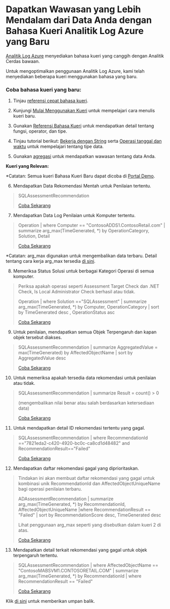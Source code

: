 # <a name="get-deeper-insights-from-your-data-with-the-new-log-analytics-query-language"></a>Dapatkan Wawasan yang Lebih Mendalam dari Data Anda dengan Bahasa Kueri Analitik Log Azure yang Baru

[Analitik Log Azure](https://azure.microsoft.com/en-us/blog/announcing-the-new-and-improved-azure-log-analytics/) menyediakan bahasa kueri yang canggih dengan Analitik Cerdas bawaan.

Untuk mengoptimalkan penggunaan Analitik Log Azure, kami telah menyediakan beberapa kueri menggunakan bahasa yang baru.

### <a name="try-the-new-query-language"></a>Coba bahasa kueri yang baru:

1.  Tinjau [referensi cepat bahasa kueri](https://go.microsoft.com/fwlink/?linkid=851478).

2.  Kunjungi [Mulai Menggunakan Kueri](https://go.microsoft.com/fwlink/?linkid=856078) untuk mempelajari cara menulis kueri baru.

3.  Gunakan [Referensi Bahasa Kueri](https://go.microsoft.com/fwlink/?linkid=856079) untuk mendapatkan detail tentang fungsi, operator, dan tipe.

4.  Tinjau tutorial berikut: [Bekerja dengan String](https://go.microsoft.com/fwlink/?linkid=851480) serta [Operasi tanggal dan waktu](https://go.microsoft.com/fwlink/?linkid=851481) untuk mempelajari tentang tipe data.

5.  Gunakan [agregasi](https://go.microsoft.com/fwlink/?linkid=851482) untuk mendapatkan wawasan tentang data Anda.

**Kueri yang Relevan:**

*Catatan: Semua kueri Bahasa Kueri Baru dapat dicoba di [Portal Demo](https://portal.loganalytics.io/Demo?q=H4sIAAAAAAAAAwsO9HEsLk4tLs5NzSsJSk3OzwUyUhJLMvPzFGoUyjNSi1IVQjJzU91T81KLEktSUxTsbBUS0%2FM1zFM0uQD2MhLEPQAAAA%3D%3D).

6.  Mendapatkan Data Rekomendasi Mentah untuk Penilaian tertentu.

> SQLAssessmentRecommendation
> 
> [Coba Sekarang](https://portal.loganalytics.io/Demo?q=H4sIAAAAAAAAAwsO9HEsLk4tLs5NzSsJSk3OzwUyUhJLMvPzuAB%2Bs2wVHAAAAA%3D%3D&timespan=P7D)

7.  Mendapatkan Data Log Penilaian untuk Komputer tertentu.

> Operation \| where Computer == \"ContosoADDS1.ContosoRetail.com\" \| summarize arg\_max(TimeGenerated, \*) by OperationCategory, Solution, Detail
>
> [Coba Sekarang](https://portal.loganalytics.io/Demo?q=H4sIAAAAAAAAAzWNQQrCMBBF957i05VKKHiALiQBlwXrXqIdaqCTKdMErXh4W7HL%2F%2BC%2FVw%2BkPgWJ%2BOD5ICVY4SEnUlQVCisxyShH55pD%2BR9nSj705V24wPwaM7PX8CZ47a7sX9tLYDpRXMTUGux3uE2o15CdaSc6GTTS54UYuJ9y8wWLCKQcjQAAAA%3D%3D&timespan=P7D)
>
*Catatan: arg\_max digunakan untuk mengembalikan data terbaru. Detail tentang cara kerja arg\_max tersedia [di sini](https://docs.loganalytics.io/docs/Language-Reference/Aggregation-functions/arg_max()).

8.  Memeriksa Status Solusi untuk berbagai Kategori Operasi di semua komputer.

> Periksa apakah operasi seperti Assessment Target Check dan .NET Check, Is Local Administrator Check berhasil atau tidak.
>
> Operation \| where Solution ==\"SQLAssessment\" \| summarize arg\_max(TimeGenerated, \*) by Computer, OperationCategory \| sort by TimeGenerated desc , OperationStatus asc
>
> [Coba Sekarang](https://portal.loganalytics.io/Demo?q=H4sIAAAAAAAAA1WNsQrCQBBEe79iSKWSX0ghKWyEIGcvZ7LEA%2Fcu7O6hET%2FenCBoOzPvTTeReAspAi%2FcryQEl275kzRN5Y6HnSqpMkWrlolmZi%2FhSfAyntk%2F1qfAtKdYNDTU2G5wmdEmnrKR1Oi%2BB%2B3Sj0nmIkliZfWHYiDt8QM485YVXvvVGz044yimAAAA&timespan=P7D)

9.  Untuk penilaian, mendapatkan semua Objek Terpengaruh dan kapan objek tersebut diakses.

> SQLAssessmentRecommendation \| summarize AggregatedValue = max(TimeGenerated) by AffectedObjectName \| sort by AggregatedValue desc
>
> [Coba Sekarang](https://portal.loganalytics.io/Demo?q=H4sIAAAAAAAAA12MOwrDMBAF%2B5xiy%2FgQKVSlCTb%2B4H4tPQuFrARaGeKQw0dO6erNY2DG%2FmFUoSqIZYBNUsFxCSnSl3QT4Rw%2BION9hucCN%2FNrA91I%2BH2dguCOiHyIhpadzLrC1tMtz7otC45MyuUvTxEHtZcf0l7HGIIAAAA%3D&timespan=P7D)

10.  Untuk memeriksa apakah tersedia data rekomendasi untuk penilaian atau tidak.

> SQLAssessmentRecommendation \| summarize Result = count() \> 0
>
> (mengembalikan nilai benar atau salah berdasarkan ketersediaan data)
>
> [Coba Sekarang](https://portal.loganalytics.io/Demo?q=H4sIAAAAAAAAAwsO9HEsLk4tLs5NzSsJSk3OzwUyUhJLMvPzFGoUiktzcxOLMqtSFYJSi0tzShRsFZLzS%2FNKNDQV7BQMALZLUg88AAAA&timespan=P7D)

11.  Untuk mendapatkan detail ID rekomendasi tertentu yang gagal.

> SQLAssessmentRecommendation \| where RecommendationId ==\"7821eda2-c420-4920-bc0c-ca8cd1d48482\" and RecommendationResult==\"Failed\"
>
> [Coba Sekarang](https://portal.loganalytics.io/Demo?q=H4sIAAAAAAAAAwsO9HEsLk4tLs5NzSsJSk3OzwUyUhJLMvPzFGoUyjNSi1IVUIU9UxRsbZXMLYwMU1MSjXSTTYwMdE0sgURSskGybnKiRXKKYYqJhYmFkZJCYl4Kmu6g1OLSnBKgAW6JmTmpKUpcAGMRaVqBAAAA&timespan=P7D)

12.  Mendapatkan daftar rekomendasi gagal yang diprioritaskan.

> Tindakan ini akan membuat daftar rekomendasi yang gagal untuk kombinasi unik RecommendationId dan AffectedObjectUniqueName bagi operasi penilaian terbaru.
>
> ADAssessmentRecommendation \| summarize arg\_max(TimeGenerated, \*) by RecommendationId, AffectedObjectUniqueName \|where RecommendationResult == \"Failed\" \| sort by RecommendationScore desc, TimeGenerated desc
>
> Lihat penggunaan arg\_max seperti yang disebutkan dalam kueri 2 di atas.
>
> [Coba Sekarang](https://portal.loganalytics.io/Demo?q=H4sIAAAAAAAAA2WOuw7CMAxFd77CYgLUX%2BhQCYFYQCowIze5haA6EXEqHurHE9gKk6%2BO7rFdLStVqAp8qmGC5GA5ueBpIO1FOLoXiOP5JPyYHZxgDY%2FICbagxZyaJ429TeZV28Lkxq655nn07tZjywIa7hdE%2FBg1tO8SUVnSdMWug51%2BjoeY%2FrfvTci%2BhZqCRs982eQNRA0EVs8AAAA%3D&timespan=P7D)

13.  Mendapatkan detail terkait rekomendasi yang gagal untuk objek terpengaruh tertentu.

> SQLAssessmentRecommendation \| where AffectedObjectName == \"ContosoMABSVM1.CONTOSORETAIL.COM\" \| summarize arg\_max(TimeGenerated, \*) by RecommendationId \| where RecommendationResult == \"Failed\"
>
> [Coba Sekarang](https://portal.loganalytics.io/Demo?q=H4sIAAAAAAAAA1WNzQrCMBCE7z7F0pOKCD5AD7GoFNoG2%2BJVUrPVSDeBbIo%2F%2BPAGD0JPM8PA9zXHQjAjM6ENNV4cxaJVMM4CfOBxQ48g%2Bh4vAbXs7jErRQhpCknmbHDsSrFtTuVmncmqlY2sd63Ii7jKJAJ4JFLevBGUv55JPeetITygRa8icQXLBXQvmJpz%2FVdPjxp5HMJPvldmQJ3MvgD9VaDBAAAA&timespan=P7D)



Klik <a href="mailto:SHub_Feedback_RC@Microsoft.com?subject=Resource%20Center%20Feedback%3A%20%3CInsert%20feedback%20topic%3E%3E&amp;body=%3C%3Cplease%20submit%20your%20feedback%20with%20enough%20detail%20on%20the%20problem%2C%20reproduction%20steps%20and%20what%20you%20desire%20to%20happen%3E%3E" target="_blank">di sini</a> untuk memberikan umpan balik.
